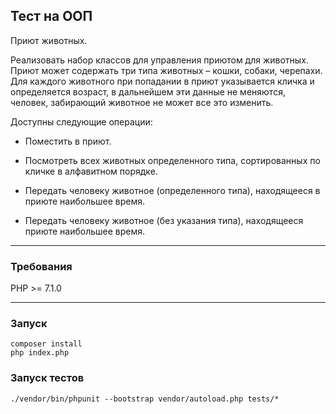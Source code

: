 ## Тест на ООП
Приют животных.

Реализовать набор классов для управления приютом для животных.
Приют может содержать три типа животных – кошки, собаки, черепахи.
Для каждого животного при попадании в приют указывается кличка и определяется возраст, в дальнейшем эти данные не 
меняются, человек, забирающий животное не может все это изменить.

 Доступны следующие операции:

- Поместить в приют.

- Посмотреть всех животных определенного типа, сортированных по кличке в алфавитном порядке.

- Передать человеку  животное (определенного типа), находящееся в приюте наибольшее время.

- Передать человеку животное (без указания типа), находящееся  приюте наибольшее время.

---

### Требования
PHP >= 7.1.0

---

### Запуск
~~~
composer install
php index.php
~~~

### Запуск тестов
~~~
./vendor/bin/phpunit --bootstrap vendor/autoload.php tests/*
~~~
